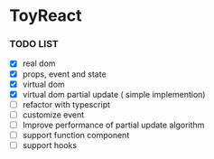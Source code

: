 # ToyReact

### TODO LIST

- [x] real dom
- [x] props, event and state
- [x] virtual dom
- [x] virtual dom partial update ( simple implemention)
- [ ] refactor with typescript
- [ ] customize event
- [ ] Improve performance of partial update algorithm 
- [ ] support function component
- [ ] support hooks